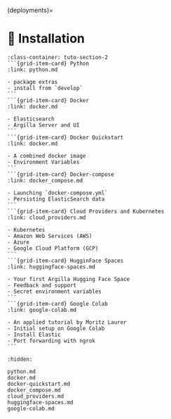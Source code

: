 (deployments)=
# 🔧 Installation

````{grid}  1 1 3 3
:class-container: tuto-section-2
```{grid-item-card} Python
:link: python.md

- package extras
- install from `develop`
```
```{grid-item-card} Docker
:link: docker.md

- Elasticsearch
- Argilla Server and UI
```
```{grid-item-card} Docker Quickstart
:link: docker.md

- A combined docker image
- Environment Variables
```
```{grid-item-card} Docker-compose
:link: docker_compose.md

- Launching `docker-compose.yml`
- Persisting ElasticSearch data
```
```{grid-item-card} Cloud Providers and Kubernetes
:link: cloud_providers.md

- Kubernetes
- Amazon Web Services (AWS)
- Azure
- Google Cloud Platform (GCP)
```
```{grid-item-card} HugginFace Spaces
:link: huggingface-spaces.md

- Your first Argilla Hugging Face Space
- Feedback and support
- Secret environment variables
```
```{grid-item-card} Google Colab
:link: google-colab.md

- An applied tutorial by Moritz Laurer
- Initial setup on Google Colab
- Install Elastic
- Port forwarding with ngrok
```
````

```{toctree}
:hidden:

python.md
docker.md
docker-quickstart.md
docker_compose.md
cloud_providers.md
huggingface-spaces.md
google-colab.md
```